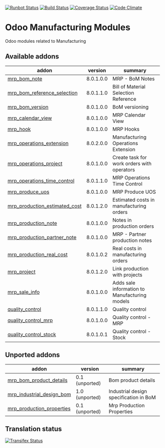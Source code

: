 [![Runbot Status](https://runbot.odoo-community.org/runbot/badge/flat/129/8.0.svg)](https://runbot.odoo-community.org/runbot/repo/github-com-oca-manufacture-129)
[![Build Status](https://travis-ci.org/OCA/manufacture.svg?branch=8.0)](https://travis-ci.org/OCA/manufacture)
[![Coverage Status](https://coveralls.io/repos/OCA/manufacture/badge.png?branch=8.0)](https://coveralls.io/r/OCA/manufacture?branch=8.0)
[![Code Climate](https://codeclimate.com/github/OCA/manufacture/badges/gpa.svg)](https://codeclimate.com/github/OCA/manufacture)


Odoo Manufacturing Modules
==========================

Odoo modules related to Manufacturing

[//]: # (addons)
Available addons
----------------
addon | version | summary
--- | --- | ---
[mrp_bom_note](mrp_bom_note/) | 8.0.1.0.0 | MRP - BoM Notes
[mrp_bom_reference_selection](mrp_bom_reference_selection/) | 8.0.1.1.0 | Bill of Material Selection Reference
[mrp_bom_version](mrp_bom_version/) | 8.0.1.0.0 | BoM versioning
[mrp_calendar_view](mrp_calendar_view/) | 8.0.1.0.0 | MRP Calendar View
[mrp_hook](mrp_hook/) | 8.0.1.0.0 | MRP Hooks
[mrp_operations_extension](mrp_operations_extension/) | 8.0.2.0.0 | Manufacturing Operations Extension
[mrp_operations_project](mrp_operations_project/) | 8.0.1.0.0 | Create task for work orders with operators
[mrp_operations_time_control](mrp_operations_time_control/) | 8.0.1.1.0 | MRP Operations Time Control
[mrp_produce_uos](mrp_produce_uos/) | 8.0.1.0.0 | MRP Produce UOS
[mrp_production_estimated_cost](mrp_production_estimated_cost/) | 8.0.1.2.0 | Estimated costs in manufacturing orders
[mrp_production_note](mrp_production_note/) | 8.0.1.0.0 | Notes in production orders
[mrp_production_partner_note](mrp_production_partner_note/) | 8.0.1.0.0 | MRP - Partner production notes
[mrp_production_real_cost](mrp_production_real_cost/) | 8.0.1.0.2 | Real costs in manufacturing orders
[mrp_project](mrp_project/) | 8.0.1.2.0 | Link production with projects
[mrp_sale_info](mrp_sale_info/) | 8.0.1.0.0 | Adds sale information to Manufacturing models
[quality_control](quality_control/) | 8.0.1.1.0 | Quality control
[quality_control_mrp](quality_control_mrp/) | 8.0.1.0.0 | Quality control - MRP
[quality_control_stock](quality_control_stock/) | 8.0.1.0.1 | Quality control - Stock

Unported addons
---------------
addon | version | summary
--- | --- | ---
[mrp_bom_product_details](mrp_bom_product_details/) | 0.1 (unported) | Bom product details
[mrp_industrial_design_bom](mrp_industrial_design_bom/) | 1.0 (unported) | Industrial design specification in BoM
[mrp_production_properties](mrp_production_properties/) | 0.1 (unported) | Mrp Production Properties

[//]: # (end addons)

Translation status
------------------

[![Transifex Status](https://www.transifex.com/projects/p/OCA-manufacture-8-0/chart/image_png)](https://www.transifex.com/projects/p/OCA-manufacture-8-0)
